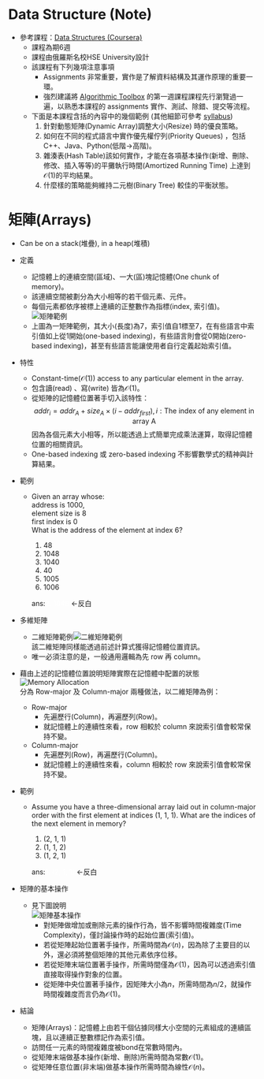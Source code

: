 
# Data Structure (Note)

- 參考課程：[Data Structures (Coursera)](https://www.coursera.org/learn/data-structures)
    - 課程為期6週
    - 課程由俄羅斯名校HSE University設計
    - 該課程有下列幾項注意事項
        - Assignments 非常重要，實作是了解資料結構及其運作原理的重要一環。
        - 強烈建議將 [Algorithmic Toolbox](https://www.coursera.org/learn/algorithmic-toolbox) 的第一週課程課程先行瀏覽過一遍，以熟悉本課程的 assignments 實作、測試、除錯、提交等流程。
    - 下面是本課程含括的內容中的幾個範例 (其他細節可參考 [syllabus](https://www.coursera.org/learn/data-structures#syllabus))
        1. 針對動態矩陣(Dynamic Array)調整大小(Resize) 時的優良策略。
        2. 如何在不同的程式語言中實作優先權佇列(Priority Queues) ，包括C++、Java、Python(低階→高階)。
        3. 雜湊表(Hash Table)該如何實作，才能在各項基本操作(新增、刪除、修改、插入等等)的平攤執行時間(Amortized Running Time) 上達到$\mathcal{O}(1)$的平均結果。
        4. 什麼樣的策略能夠維持二元樹(Binary Tree) 較佳的平衡狀態。

# 矩陣(Arrays)

- Can be on a stack(堆疊), in a heap(堆積)

- 定義
    - 記憶體上的連續空間(區域)、一大(區)塊記憶體(One chunk of memory)。
    - 該連續空間被劃分為大小相等的若干個元素、元件。
    - 每個元素都依序被標上連續的正整數作為指標(index, 索引值)。<br>![矩陣範例](https://i.imgur.com/5bsv37v.png)
    - 上圖為一矩陣範例，其大小(長度)為7，索引值自1標至7，在有些語言中索引值如上從1開始(one-based indexing)，有些語言則會從0開始(zero-based indexing)，甚至有些語言能讓使用者自行定義起始索引值。

- 特性
    - Constant-time($\mathcal{O}(1)$) access to any particular element in the array.
    - 包含讀(read) 、寫(write) 皆為$\mathcal{O}(1)$。
    - 從矩陣的記憶體位置著手切入該特性：
$$
addr_{i}=addr_{A}+size_{A}\times(i-addr_{first}), i:\text{The index of any element in array A}
$$
因為各個元素大小相等，所以能透過上式簡單完成乘法運算，取得記憶體位置的相關資訊。
    - One-based indexing 或 zero-based indexing 不影響數學式的精神與計算結果。

- 範例
    - Given an array whose:<br>address is 1000,<br>element size is 8<br>first index is 0<br>What is the address of the element at index 6?

        <ol>
            <li>48</li>
            <li>1048</li>
            <li>1040</li>
            <li>40</li>
            <li>1005</li>
            <li>1006</li>
        </ol>
        
        ans:<font color=white>2. 1048</font> ←反白

- 多維矩陣
    - 二維矩陣範例![二維矩陣範例](https://i.imgur.com/0P1QbUg.png)<br>該二維矩陣同樣能透過前述計算式獲得記憶體位置資訊。
    - 唯一必須注意的是，一般通用邏輯為先 row 再 column。

- 藉由上述的記憶體位置說明矩陣實際在記憶體中配置的狀態<br>![Memory Allocation](https://i.imgur.com/9GRiISZ.png)
<br>分為 Row-major 及 Column-major 兩種做法，以二維矩陣為例：
    - Row-major
        - 先遍歷行(Column)，再遍歷列(Row)。
        - 就記憶體上的連續性來看，row 相較於 column 來說索引值會較常保持不變。
    - Column-major
        - 先遍歷列(Row)，再遍歷行(Column)。
        - 就記憶體上的連續性來看，column 相較於 row 來說索引值會較常保持不變。

- 範例
    - Assume you have a three-dimensional array laid out in column-major order with the first element at indices (1, 1, 1). What are the indices of the next element in memory?

        <ol>
            <li>(2, 1, 1)</li>
            <li>(1, 1, 2)</li>
            <li>(1, 2, 1)</li>
        </ol>
        
        ans:<font color=white>1. (2, 1, 1)</font> ←反白

- 矩陣的基本操作
    - 見下圖說明<br>![矩陣基本操作](https://i.imgur.com/3hWGvly.png)
        - 對矩陣做增加或刪除元素的操作行為，皆不影響時間複雜度(Time Complexity)，僅討論操作時的起始位置(索引值)。
        - 若從矩陣起始位置著手操作，所需時間為$\mathcal{O}(n)$，因為除了主要目的以外，還必須將整個矩陣的其他元素依序位移。
        - 若從矩陣末端位置著手操作，所需時間僅為$\mathcal{O}(1)$，因為可以透過索引值直接取得操作對象的位置。
        - 從矩陣中央位置著手操作，因矩陣大小為$n$，所需時間為$n/2$，就操作時間複雜度而言仍為$\mathcal{O}(1)$。

- 結論
    - 矩陣(Arrays)：記憶體上由若干個佔據同樣大小空間的元素組成的連續區塊，且以連續正整數標記作為索引值。
    - 訪問任一元素的時間複雜度被bond在常數時間內。
    - 從矩陣末端做基本操作(新增、刪除)所需時間為常數$\mathcal{O}(1)$。
    - 從矩陣任意位置(非末端)做基本操作所需時間為線性$\mathcal{O}(n)$。
